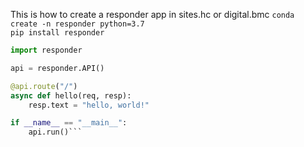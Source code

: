 This is how to create a responder app in sites.hc or digital.bmc
`conda create -n responder python=3.7`  
`pip install responder`  

```python
import responder

api = responder.API()

@api.route("/")
async def hello(req, resp):
    resp.text = "hello, world!"

if __name__ == "__main__":
    api.run()```
    
